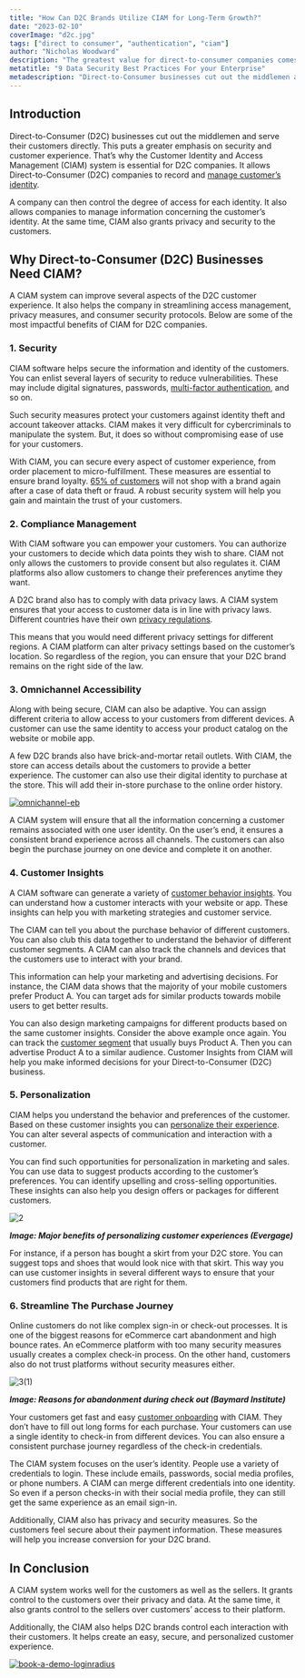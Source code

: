 ```yaml
---
title: "How Can D2C Brands Utilize CIAM for Long-Term Growth?"
date: "2023-02-10"
coverImage: "d2c.jpg"
tags: ["direct to consumer", "authentication", "ciam"]
author: "Nicholas Woodward"
description: "The greatest value for direct-to-consumer companies comes from creating a valuable, seamless experience. In this blog we will discuss how CIAM allows D2C companies to improve the customer journey directly."
metatitle: "9 Data Security Best Practices For your Enterprise"
metadescription: "Direct-to-Consumer businesses cut out the middlemen and serve their customers directly. Learn how a CIAM system can improve the D2C customer experience."
--- 
```


## Introduction

Direct-to-Consumer (D2C) businesses cut out the middlemen and serve their customers directly. This puts a greater emphasis on security and customer experience. That’s why the Customer Identity and Access Management (CIAM) system is essential for D2C companies. It allows Direct-to-Consumer (D2C) companies to record and [manage customer’s identity](https://www.loginradius.com/b2c-identity/). 

A company can then control the degree of access for each identity. It also allows companies to manage information concerning the customer’s identity. At the same time, CIAM also grants privacy and security to the customers. 


## Why Direct-to-Consumer (D2C) Businesses Need CIAM?

A CIAM system can improve several aspects of the D2C customer experience. It also helps the company in streamlining access management, privacy measures, and consumer security protocols. Below are some of the most impactful benefits of CIAM for D2C companies.


### 1. Security

CIAM software helps secure the information and identity of the customers. You can enlist several layers of security to reduce vulnerabilities. These may include digital signatures, passwords, [multi-factor authentication](https://www.loginradius.com/multi-factor-authentication/), and so on. 

Such security measures protect your customers against identity theft and account takeover attacks. CIAM makes it very difficult for cybercriminals to manipulate the system. But, it does so without compromising ease of use for your customers.

With CIAM, you can secure every aspect of customer experience, from order placement to micro-fulfillment. These measures are essential to ensure brand loyalty. [65% of customers](https://www.pymnts.com/healthcare/2022/health-financing-platform-payzen-raises-200m/) will not shop with a brand again after a case of data theft or fraud. A robust security system will help you gain and maintain the trust of your customers. 


### 2. Compliance Management

With CIAM software you can empower your customers. You can authorize your customers to decide which data points they wish to share. CIAM not only allows the customers to provide consent but also regulates it. CIAM platforms also allow customers to change their preferences anytime they want. 

A D2C brand also has to comply with data privacy laws. A CIAM system ensures that your access to customer data is in line with privacy laws. Different countries have their own [privacy regulations](https://www.loginradius.com/compliances/). 

This means that you would need different privacy settings for different regions. A CIAM platform can alter privacy settings based on the customer’s location. So regardless of the region, you can ensure that your D2C brand remains on the right side of the law.


### 3. Omnichannel Accessibility

Along with being secure, CIAM can also be adaptive. You can assign different criteria to allow access to your customers from different devices. A customer can use the same identity to access your product catalog on the website or mobile app.

A few D2C brands also have brick-and-mortar retail outlets. With CIAM, the store can access details about the customers to provide a better experience. The customer can also use their digital identity to purchase at the store. This will add their in-store purchase to the online order history.

[![omnichannel-eb](omnichannel-eb.png)](https://www.loginradius.com/resource/making-customers-feel-seen-in-an-omnichannel-world/)

A CIAM system will ensure that all the information concerning a customer remains associated with one user identity. On the user’s end, it ensures a consistent brand experience across all channels. The customers can also begin the purchase journey on one device and complete it on another.


### 4. Customer Insights

A CIAM software can generate a variety of [customer behavior insights](https://www.loginradius.com/customer-insights/). You can understand how a customer interacts with your website or app. These insights can help you with marketing strategies and customer service.

The CIAM can tell you about the purchase behavior of different customers. You can also club this data together to understand the behavior of different customer segments. A CIAM can also track the channels and devices that the customers use to interact with your brand. 

This information can help your marketing and advertising decisions. For instance, the CIAM data shows that the majority of your mobile customers prefer Product A. You can target ads for similar products towards mobile users to get better results.

You can also design marketing campaigns for different products based on the same customer insights. Consider the above example once again. You can track the [customer segment](https://blog.loginradius.com/growth/scale-business-with-loginradius-customer-segmentation/) that usually buys Product A. Then you can advertise Product A to a similar audience. Customer Insights from CIAM will help you make informed decisions for your Direct-to-Consumer (D2C) business. 


### 5. Personalization

CIAM helps you understand the behavior and preferences of the customer. Based on these customer insights you can [personalize their experience](https://blog.loginradius.com/growth/how-to-make-personalized-marketing-effective-with-consumer-identity/). You can alter several aspects of communication and interaction with a customer.

You can find such opportunities for personalization in marketing and sales. You can use data to suggest products according to the customer’s preferences. You can identify upselling and cross-selling opportunities. These insights can also help you design offers or packages for different customers.


![2](2.png)


**_Image: Major benefits of personalizing customer experiences  (Evergage)_**

For instance, if a person has bought a skirt from your D2C store. You can suggest tops and shoes that would look nice with that skirt. This way you can use customer insights in several different ways to ensure that your customers find products that are right for them.


### 6. Streamline The Purchase Journey

Online customers do not like complex sign-in or check-out processes. It is one of the biggest reasons for eCommerce cart abandonment and high bounce rates. An eCommerce platform with too many security measures usually creates a complex check-in process. On the other hand, customers also do not trust platforms without security measures either.


![3(1)](3(1).png)


**_Image: Reasons for abandonment during check out (Baymard Institute)_**

Your customers get fast and easy [customer onboarding](https://blog.loginradius.com/growth/smooth-onboarding-positive-user-impression/) with CIAM. They don’t have to fill out long forms for each purchase. Your customers can use a single identity to check-in from different devices. You can also ensure a consistent purchase journey regardless of the check-in credentials.

The CIAM system focuses on the user’s identity. People use a variety of credentials to login. These include emails, passwords, social media profiles, or phone numbers. A CIAM can merge different credentials into one identity. So even if a person checks-in with their social media profile, they can still get the same experience as an email sign-in.

Additionally, CIAM also has privacy and security measures. So the customers feel secure about their payment information. These measures will help you increase conversion for your D2C brand.


## In Conclusion

A CIAM system works well for the customers as well as the sellers. It grants control to the customers over their privacy and data. At the same time, it also grants control to the sellers over customers’ access to their platform.

Additionally, the CIAM also helps D2C brands control each interaction with their customers. It helps create an easy, secure, and personalized customer experience.

[![book-a-demo-loginradius](../../assets/book-a-demo-loginradius.png)](https://www.loginradius.com/book-a-demo/)
